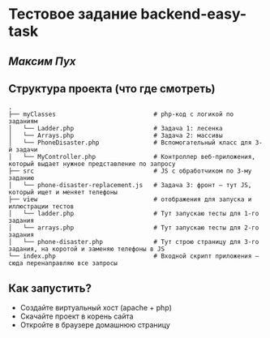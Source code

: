 # Тестовое задание backend-easy-task
## _Максим Пух_

## Структура проекта (что где смотреть)
	.
	├── myClasses							# php-код с логикой по заданиям
	│   └── Ladder.php						# Задача 1: лесенка
	│   └── Arrays.php						# Задача 2: массивы
	│   └── PhoneDisaster.php				# Вспомогательный класс для 3-й задачи
	│   └── MyController.php				# Контроллер веб-приложения, который выдает нужное представление по запросу
	├── src									# JS с обработчиком по 3-му заданию
	│   └── phone-disaster-replacement.js	# Задача 3: фронт — тут JS, который ищет и меняет телефоны
	├── view								# отображения для запуска и иллюстрации тестов
	│   └── ladder.php						# Тут запускаю тесты для 1-го задания
	│   └── arrays.php						# Тут запускаю тесты для 2-го задания
	│   └── phone-disaster.php				# Тут строю страницу для 3-го задания, на коротой и заменяю телефоны в JS
	└── index.php							# Входной скрипт приложения — сюда перенаправляю все запросы

## Как запустить?

- Создайте виртуальный хост (apache + php)
- Скачайте проект в корень сайта
- Откройте в браузере домашнюю страницу